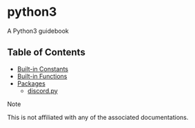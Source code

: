 # python3
A Python3 guidebook


## Table of Contents
- [Built-in Constants](<built_in/constants.md>)
- [Built-in Functions](<built_in/functions.md>)
- [Packages](<packages>)
  - [discord.py](<packages/discordpy.md>)


> [!NOTE]
> This is not affiliated with any of the associated documentations.